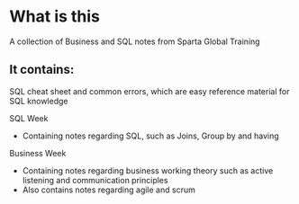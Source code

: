 # What is this

A collection of Business and SQL notes from Sparta Global Training

## It contains:

SQL cheat sheet and common errors, which are easy reference material for SQL knowledge

SQL Week
  - Containing notes regarding SQL, such as Joins, Group by and having
  
Business Week
  - Containing notes regarding business working theory such as active listening and communication principles
  - Also contains notes regarding agile and scrum
